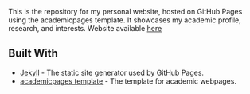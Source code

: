This is the repository for my personal website, hosted on GitHub Pages using the academicpages template. It showcases my academic profile, research, and interests. Website available [here](https://exion35.github.io/s)

## Built With

- [Jekyll](https://jekyllrb.com/) - The static site generator used by GitHub Pages.
- [academicpages template](https://academicpages.github.io/) - The template for academic webpages.
